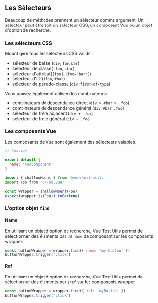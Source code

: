## Les Sélecteurs

Beaucoup de méthodes prennent un sélecteur comme argument. Un sélecteur peut être soit un sélecteur CSS, un composant Vue ou un objet d'option de recherche.

### Les sélecteurs CSS

Mount gère tous les sélecteurs CSS valide :

- sélecteur de balise (`div`, `foo`, `bar`)
- sélecteur de classe(`.foo`, `.bar`)
- sélecteur d'attribut(`[foo]`, `[foo="bar"]`)
- sélecteur d'ID (`#foo`, `#bar`)
- sélecteur de pseudo-classe (`div:first-of-type`)

Vous pouvez également utiliser des combinateurs:

- combinateurs de descendance direct (`div > #bar > .foo`)
- combinateurs de descendance général (`div #bar .foo`)
- sélecteur de frére adjacent (`div + .foo`)
- sélecteur de frère général (`div ~ .foo`)

### Les composants Vue

Les composants de Vue sont également des sélecteurs valables.

```js
// Foo.vue

export default {
  name: 'FooComponent'
}
```

```js
import { shallowMount } from '@vue/test-utils'
import Foo from './Foo.vue'

const wrapper = shallowMount(Foo)
expect(wrapper.is(Foo)).toBe(true)
```

### L'option objet `find`

#### Name

En utilisant un objet d'option de recherche, Vue Test Utils permet de sélectionner des éléments par un `name` de composant sur les composants wrapper.


```js
const buttonWrapper = wrapper.find({ name: 'my-button' })
buttonWrapper.trigger('click')
```

#### Ref

En utilisant un objet d'option de recherche, Vue Test Utils permet de sélectionner des éléments par  `$ref` sur les composants wrapper

```js
const buttonWrapper = wrapper.find({ ref: 'myButton' })
buttonWrapper.trigger('click')
```
